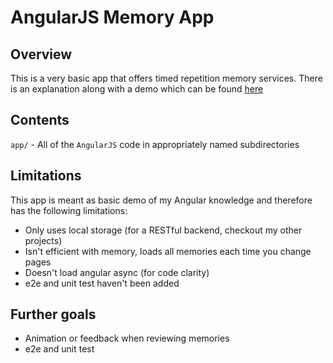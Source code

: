 # AngularJS Memory App
## Overview
This is a very basic app that offers timed repetition memory services. There is an explanation
along with a demo which can be found [here](http://corynorris.github.io/angularjs-memory-app/app/#/intro)

## Contents
`app/` - All of the `AngularJS` code in appropriately named subdirectories  

## Limitations
This app is meant as basic demo of my Angular knowledge and therefore has the following limitations:
 - Only uses local storage (for a RESTful backend, checkout my other projects)
 - Isn't efficient with memory, loads all memories each time you change pages
 - Doesn't load angular async (for code clarity)
 - e2e and unit test haven't been added
 
## Further goals
 - Animation or feedback when reviewing memories
 - e2e and unit test

